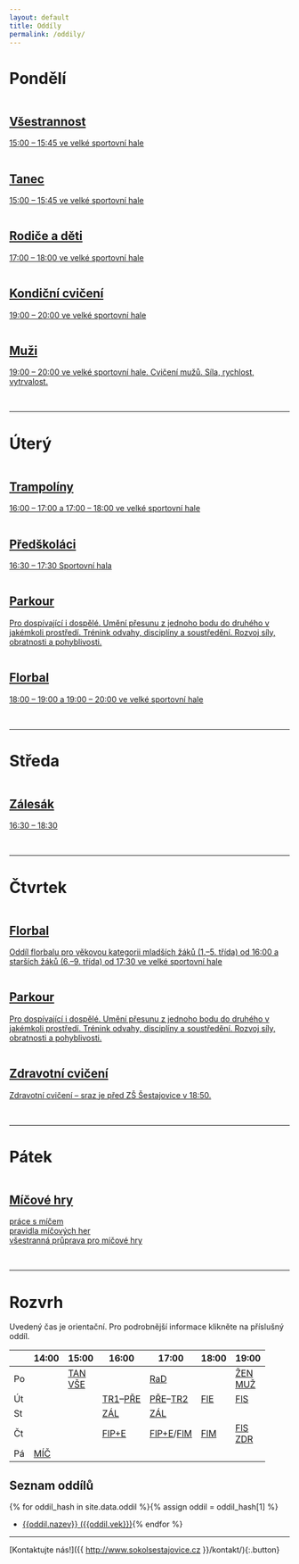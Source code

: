 ```yaml
---
layout: default
title: Oddíly
permalink: /oddily/
---
```


# Pondělí

<section class="tiles" id="oddily">
  <article class="style1">
    <span class="image">
      <img src="{{relative}}/images/pic01.jpg" alt="" />
    </span>
    <a href="{{ relative }}{{site.data.oddil.vsestrannost.dlouhe-url}}/">
      <h2>Všestrannost</h2>
      <div class="content">
        <p>15:00 – 15:45 ve velké sportovní hale</p>
      </div>
    </a>
  </article>
  <article class="style5">
    <span class="image">
      <img src="{{relative}}/images/pic17.jpg" alt="" />
    </span>
    <a href="{{ relative }}{{site.data.oddil.tanec.dlouhe-url}}/">
      <h2>Tanec</h2>
      <div class="content">
        <p>15:00 – 15:45 ve velké sportovní hale</p>
      </div>
    </a>
  </article>
  <article class="style6">
    <span class="image">
      <img src="{{relative}}/images/pic11.jpg" alt="" />
    </span>
    <a href="{{ relative }}{{site.data.oddil.rd.dlouhe-url}}">
      <h2>Rodiče a děti</h2>
      <div class="content">
        <p>17:00 – 18:00 ve velké sportovní hale</p>
      </div>
    </a>
  </article>
  <article class="style6">
    <span class="image">
      <img src="{{relative}}/images/pic06.jpg" alt="" />
    </span>
    <a href="{{ relative }}{{site.data.oddil.zeny.dlouhe-url}}/">
      <h2>Kondiční cvičení</h2>
      <div class="content">
        <p>19:00 – 20:00 ve velké sportovní hale</p>
      </div>
    </a>
  </article>
  <article class="style2">
    <span class="image">
      <img src="{{relative}}/images/muzi.jpg" alt="" />
    </span>
    <a href="{{ relative }}{{site.data.oddil.muzi.dlouhe-url}}/">
      <h2>Muži</h2>
      <div class="content">
        <p>19:00 – 20:00 ve velké sportovní hale. Cvičení mužů. Síla, rychlost, vytrvalost.</p>
      </div>
    </a>
  </article>
</section>

<p><br /></p>

---

# Úterý

<section class="tiles" id="oddily">
  <article class="style4">
    <span class="image">
      <img src="{{relative}}/images/pic04.jpg" alt="" />
    </span>
    <a href="{{ relative }}{{site.data.oddil.trampoliny.dlouhe-url}}/">
      <h2>Trampolíny</h2>
      <div class="content">
        <p>16:00 – 17:00 a 17:00 – 18:00 ve velké sportovní hale</p>
      </div>
    </a>
  </article>
  <article class="style5">
    <span class="image">
      <img src="{{relative}}/images/predskolaci.jpg" alt="" />
    </span>
    <a href="{{ relative }}{{site.data.oddil.predskolaci.dlouhe-url}}/">
      <h2>Předškoláci</h2>
      <div class="content">
        <p>16:30 – 17:30 Sportovní hala</p>
      </div>
    </a>
  </article>
  <article class="style1">
    <span class="image">
      <img src="{{relative}}/images/parkour.jpg" alt="" />
    </span>
    <a href="{{ relative }}{{site.data.oddil.parkour.dlouhe-url}}">
      <h2>Parkour</h2>
      <div class="content">
        <p>Pro dospívající i dospělé. Umění přesunu z jednoho bodu do druhého v jakémkoli prostředí. Trénink odvahy, disciplíny a soustředění. Rozvoj síly, obratnosti a pohyblivosti.</p>
      </div>
    </a>
  </article>
  <article class="style2">
    <span class="image">
      <img src="{{relative}}/images/logo-florbal.png" alt="" />
    </span>
    <a href="{{ relative }}{{site.data.oddil.florbal.dlouhe-url}}/">
      <h2>Florbal</h2>
      <div class="content">
        <p>18:00 – 19:00 a 19:00 – 20:00 ve velké sportovní hale</p>
      </div>
    </a>
  </article>
</section>

<p><br /></p>

---

# Středa

<section class="tiles" id="oddily">
  <article class="style3">
    <span class="image">
      <img src="{{relative}}/images/pic03.jpg" alt="" />
    </span>
    <a href="{{ relative }}{{site.data.oddil.zalesak.dlouhe-url}}/">
      <h2>Zálesák</h2>
      <div class="content">
        <p>16:30 – 18:30</p>
      </div>
    </a>
  </article>
</section>
<p><br /></p>

---

# Čtvrtek

<section class="tiles" id="oddily">
  <article class="style2">
    <span class="image">
      <img src="{{relative}}/images/logo-florbal.png" alt="" />
    </span>
    <a href="{{ relative }}{{site.data.oddil.florbal.dlouhe-url}}/">
      <h2>Florbal</h2>
      <div class="content">
        <p>Oddíl florbalu pro věkovou kategorii mladších žáků (1.–5. třída) od 16:00 a starších žáků (6.–9. třída) od 17:30 ve velké sportovní hale</p>
      </div>
    </a>
  </article>
  <article class="style1">
    <span class="image">
      <img src="{{relative}}/images/parkour.jpg" alt="" />
    </span>
    <a href="{{ relative }}{{site.data.oddil.parkour.dlouhe-url}}">
      <h2>Parkour</h2>
      <div class="content">
        <p>Pro dospívající i dospělé. Umění přesunu z jednoho bodu do druhého v jakémkoli prostředí. Trénink odvahy, disciplíny a soustředění. Rozvoj síly, obratnosti a pohyblivosti.</p>
      </div>
    </a>
  </article>
  <article class="style4">
    <span class="image">
      <img src="{{relative}}/images/pic16.jpg" alt="" />
    </span>
    <a href="{{ relative }}{{site.data.oddil.zdravotni.dlouhe-url}}/">
      <h2>Zdravotní cvičení</h2>
      <div class="content">
        <p>Zdravotní cvičení – sraz je před ZŠ Šestajovice v&nbsp;18:50.</p>
      </div>
    </a>
  </article>
</section>

<p><br /></p>

---

# Pátek

<section class="tiles" id="oddily">
  <article class="style2">
    <span class="image">
      <img src="{{relative}}/images/micovky.jpg" alt="" />
    </span>
    <a href="{{ relative }}{{site.data.oddil.micovky.dlouhe-url}}/">
      <h2>Míčové hry</h2>
      <div class="content">
        <p>práce s míčem<br />pravidla míčových her<br />všestranná průprava pro míčové hry</p>
      </div>
    </a>
  </article>
</section>

<p><br /></p>

---


# Rozvrh

Uvedený čas je orientační. Pro podrobnější informace klikněte na příslušný oddíl.

|    | 14:00 |      15:00       |    16:00    |     17:00     | 18:00 |      19:00       |
|----|-------|------------------|-------------|---------------|-------|------------------|
| Po |       | [TAN]<br />[VŠE] |             | [RaD]         |       | [ŽEN]<br />[MUŽ] |
| Út |       |                  | [TR1]–[PŘE] | [PŘE]–[TR2]   | [FlE] | [FlS]            |
| St |       |                  | [ZÁL]       | [ZÁL]         |       |                  |
| Čt |       |                  | [FlP+E]     | [FlP+E]/[FlM] | [FlM] | [FlS]<br />[ZDR] |
| Pá | [MÍČ] |                  |             |               |       |                  |

[TAN]: http://www.sokolsestajovice.cz/{{site.data.oddil.tanec.dlouhe-url}} "Tanec"
[VŠE]: http://www.sokolsestajovice.cz/{{site.data.oddil.vsestrannost.dlouhe-url}} "Všestrannost"
[RaD]: http://www.sokolsestajovice.cz/{{site.data.oddil.rd.dlouhe-url}} "Rodiče a děti"
[ŽEN]: http://www.sokolsestajovice.cz/{{site.data.oddil.zeny.dlouhe-url}} "Ženy"
[ZÁL]: http://www.sokolsestajovice.cz/{{site.data.oddil.zalesak.dlouhe-url}} "Zálesák"
[TR1]: http://www.sokolsestajovice.cz/{{site.data.oddil.trampoliny.dlouhe-url}} "Trampolíny – mladší"
[TR2]: http://www.sokolsestajovice.cz/{{site.data.oddil.trampoliny.dlouhe-url}} "Trampolíny – starší"
[FlP+E]: http://www.sokolsestajovice.cz/{{site.data.oddil.florbal.dlouhe-url}} "Florbal – přípravka + elévové"
[FlE]: http://www.sokolsestajovice.cz/{{site.data.oddil.florbal.dlouhe-url}} "Florbal – elévové"
[FlM]: http://www.sokolsestajovice.cz/{{site.data.oddil.florbal.dlouhe-url}} "Florbal – mladší žáci"
[FlS]: http://www.sokolsestajovice.cz/{{site.data.oddil.florbal.dlouhe-url}} "Florbal – starší žáci"
[ZDR]: http://www.sokolsestajovice.cz/{{site.data.oddil.zdravotni.dlouhe-url}} "Zdravotní cvičení"
[TaR]: http://www.sokolsestajovice.cz/{{site.data.oddil.tanecky.dlouhe-url}} "Tanečky a rytmika"
[MÍČ]: http://www.sokolsestajovice.cz/{{site.data.oddil.micovky.dlouhe-url}} "Míčové hry"
[PK1]: http://www.sokolsestajovice.cz/{{site.data.oddil.parkour.dlouhe-url}} "Parkour – mladší"
[PK2]: http://www.sokolsestajovice.cz/{{site.data.oddil.parkour.dlouhe-url}} "Parkour – starší"
[MUŽ]: http://www.sokolsestajovice.cz/{{site.data.oddil.muzi.dlouhe-url}} "Oddíl mužů"
[PŘE]: http://www.sokolsestajovice.cz/{{site.data.oddil.predskolaci.dlouhe-url}} "Předškoláci"

## Seznam oddílů

{% for oddil_hash in site.data.oddil %}{% assign oddil = oddil_hash[1] %}
* [{{oddil.nazev}} ({{oddil.vek}})]({{oddil.dlouhe-url}}){% endfor %}

---

[Kontaktujte nás!]({{ http://www.sokolsestajovice.cz }}/kontakt/){:.button}




